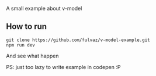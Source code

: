 A small example about v-model

How to run
---

```
git clone https://github.com/fulvaz/v-model-example.git
npm run dev
```

And see what happen

PS: just too lazy to write example in codepen :P